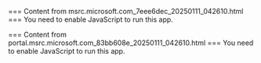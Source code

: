 === Content from msrc.microsoft.com_7eee6dec_20250111_042610.html ===
You need to enable JavaScript to run this app.

=== Content from portal.msrc.microsoft.com_83bb608e_20250111_042610.html ===
You need to enable JavaScript to run this app.
